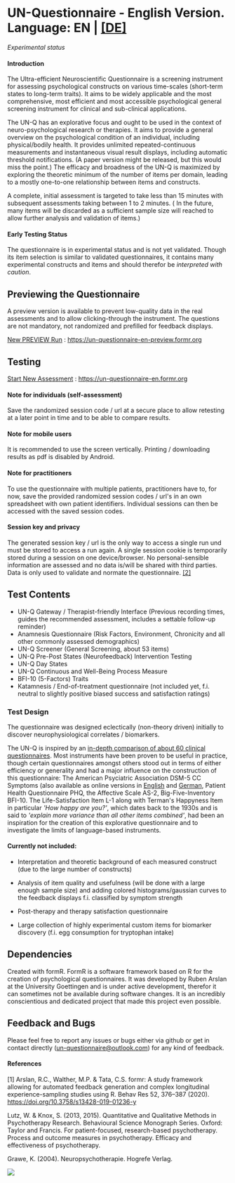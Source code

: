 
# UN-Questionnaire - English Version. Language: EN | [[DE]](https://github.com/UN-Questionnaire/UN-Questionnaire-de)

*Experimental status*
#### Introduction

The Ultra-efficient Neuroscientific Questionnaire is a screening instrument for assessing psychological constructs on various time-scales (short-term states to long-term traits). It aims to be widely applicable and the most comprehensive, most efficient and most accessible psychological general screening instrument for clinical and sub-clinical applications.

The UN-Q has an explorative focus and ought to be used in the context of neuro-psychological research or therapies. It aims to provide a general overview on the psychological condition of an individual, including physical/bodily health. It provides unlimited repeated-continuous measurements and instantaneous visual result displays, including automatic threshold notifications. (A paper version might be released, but this would miss the point.) The efficacy and broadness of the UN-Q is maximized by exploring the theoretic minimum of the number of items per domain, leading to a mostly one-to-one relationship between items and constructs. 


A complete, initial assessment is targeted to take less than 15 minutes with subsequent assessments taking between 1 to 2 minutes. (
In the future, many items will be discarded as a  sufficient sample size will reached to allow further analysis and validation of items.)



















#### Early Testing Status
The questionnaire is in experimental status and is not yet validated. Though its item selection is similar to validated questionnaires, it contains many experimental constructs and items and should therefor be *interpreted with caution*.







## Previewing the Questionnaire
A preview version is available to prevent low-quality data in the real assessments and to allow clicking-through the instrument. The questions are not mandatory, not randomized and prefilled for feedback displays.

 [New PREVIEW Run](https://un-questionnaire-en-preview.formr.org) : https://un-questionnaire-en-preview.formr.org


## Testing







[Start New Assessment](https://un-questionnaire-en.formr.org) : https://un-questionnaire-en.formr.org



#### Note for individuals (self-assessment)
Save the randomized session code / url at a secure place to allow retesting at a later point in time and to be able to compare results. 
#### Note for mobile users 
It is recommended to use the screen vertically. Printing / downloading results as pdf is disabled by Android.
       	

#### Note for practitioners
To use the questionnaire with multiple patients, practitioners have to, for now, save the provided randomized session codes / url's in an own spreadsheet with own patient identifiers. Individual sessions can then be accessed with the saved session codes.





       	
     
     
#### Session key and privacy
The generated session key / url is the only way to access a single run und must be stored to access a run again. A single session cookie is temporarily stored during a session on one device/browser. 
No personal-sensible information are assessed and no data is/will be shared with third parties. Data is only used to validate and normate the questionnaire. 
[[2]](./privacy-note)
  	


## Test Contents




 




- UN-Q Gateway / Therapist-friendly Interface (Previous recording times, guides the recommended assessment, includes a settable follow-up reminder)
- Anamnesis Questionnaire (Risk Factors, Environment, Chronicity and all other commonly assessed demographics)
- UN-Q Screener (General Screening, about 53 items)
- UN-Q Pre-Post States (Neurofeedback) Intervention Testing
- UN-Q Day States 
- UN-Q Continuous and Well-Being Process Measure
- BFI-10 (5-Factors) Traits
- Katamnesis / End-of-treatment questionnaire (not included yet, f.i. neutral to slightly positive biased success and satisfaction ratings)

### Test Design



The questionnaire was designed eclectically (non-theory driven) initially to discover neurophysiological correlates / biomarkers. 


The UN-Q is inspired by an [in-depth comparison of about 60 clinical questionnaires](https://github.com/UN-Questionnaire/Comparison-of-Psychological-Clinical-Instruments). Most instruments have been proven to be useful in practice, though certain questionnaires amongst others stood out in terms of either efficiency or generality and had a major influence on the construction of this questionnaire: The American Psyciatric Association DSM-5 CC Symptoms (also available as online versions in [English](https://github.com/UN-Questionnaire/DSM-5-Crosscutting-Symptoms-en) and [German](https://github.com/UN-Questionnaire/DSM-5-Crosscutting-Symptoms-de), Patient Health Questionnaire PHQ, the Affective Scale AS-2, Big-Five-Inventory BFI-10. The Life-Satisfaction Item L-1 along with Terman's Happyness Item in particular *'How happy are you?'*, which dates back to the 1930s and is said to *'explain more variance than all other items combined'*, had been an inspiration for the creation of this explorative questionnaire and to investigate the limits of language-based instruments. 




#### Currently not included:
- Interpretation and theoretic background of each measured construct (due to the large number of constructs)


- Analysis of item quality and usefulness (will be done with a large enough sample size) and adding colored histograms/gaussian curves to the feedback displays f.i. classified by symptom strength 
- Post-therapy and therapy satisfaction questionnaire
 - Large collection of highly experimental custom items for biomarker discovery
 (f.i. egg consumption for tryptophan intake)  
## Dependencies

Created with formR. FormR is a software framework based on R for the creation of psychological questionnaires. It was developed by Ruben Arslan at the University Goettingen and is under active development, therefor it can sometimes not be available during software changes. It is an incredibly conscientious and dedicated project that made this project even possible. 
## Feedback and Bugs

Please feel free to report any issues or bugs either via github or get in contact directly (un-questionnaire@outlook.com) for any kind of feedback.
#### References
[1] Arslan, R.C., Walther, M.P. & Tata, C.S. formr: A study framework allowing for automated feedback generation and complex longitudinal experience-sampling studies using R. Behav Res 52, 376–387 (2020). https://doi.org/10.3758/s13428-019-01236-y


Lutz, W. & Knox, S. (2013, 2015). Quantitative and Qualitative Methods in Psychotherapy Research. Behavioural Science Monograph Series. Oxford: Taylor and Francis. For patient-focused, research-based psychotherapy. Process and outcome measures in psychotherapy. Efficacy and effectiveness of psychotherapy.

Grawe, K. (2004). Neuropsychotherapie. Hogrefe Verlag.




![](https://hit.yhype.me/github/profile?user_id=40460830)




